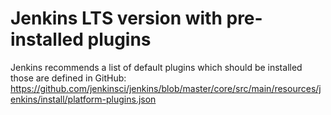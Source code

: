 # Jenkins LTS version with pre-installed plugins

Jenkins recommends a list of default plugins which should be installed those are defined in GitHub:
https://github.com/jenkinsci/jenkins/blob/master/core/src/main/resources/jenkins/install/platform-plugins.json
